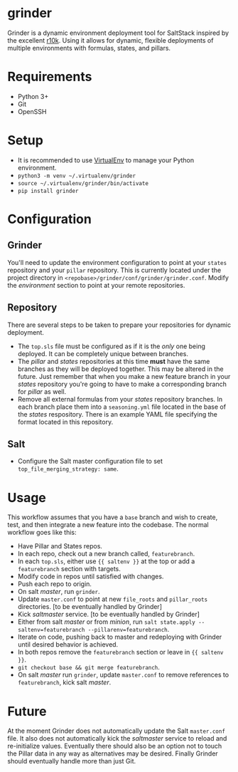 # grinder
Grinder is a dynamic environment deployment tool for SaltStack inspired by the excellent [r10k](https://github.com/puppetlabs/r10k).  Using it allows for dynamic, flexible deployments of multiple environments with formulas, states, and pillars.

# Requirements
* Python 3+
* Git
* OpenSSH

# Setup
* It is recommended to use [VirtualEnv](https://virtualenv.pypa.io/en/stable/) to manage your Python environment.
 * `python3 -m venv ~/.virtualenv/grinder`
 * `source ~/.virtualenv/grinder/bin/activate`
* `pip install grinder`

# Configuration
## Grinder
You'll need to update the environment configuration to point at your `states` repository and your `pillar` repository.  This is currently located under the project directory in `<repobase>/grinder/conf/grinder/grinder.conf`.  Modify the *environment* section to point at your remote repositories.

## Repository
There are several steps to be taken to prepare your repositories for dynamic deployment.
* The `top.sls` file must be configured as if it is the *only* one being deployed.  It can be completely unique between branches.
* The *pillar* and *states* repositories at this time __must__ have the same branches as they will be deployed together.  This may be altered in the future.  Just remember that when you make a new feature branch in your *states* repository you're going to have to make a corresponding branch for *pillar* as well.
* Remove all external formulas from your *states* repository branches.  In each branch place them into a `seasoning.yml` file located in the base of the *states* respository.  There is an example YAML file specifying the format located in this repository.

## Salt
* Configure the Salt master configuration file to set `top_file_merging_strategy: same`.

# Usage
This workflow assumes that you have a `base` branch and wish to create, test, and then integrate a new feature into the codebase.  The normal workflow goes like this:
* Have Pillar and States repos.
* In each repo, check out a new branch called, `featurebranch`.
* In each `top.sls`, either use `{{ saltenv }}` at the top or add a `featurebranch` section with targets.
* Modify code in repos until satisfied with changes.
* Push each repo to origin.
* On salt *master*, run `grinder`.
* Update `master.conf` to point at new `file_roots` and `pillar_roots` directories. [to be eventually handled by Grinder]
* Kick *saltmaster* service. [to be eventually handled by Grinder]
* Either from salt *master* or from *minion*, run `salt state.apply --saltenv=featurebranch --pillarenv=featurebranch`.
* Iterate on code, pushing back to master and redeploying with Grinder until desired behavior is achieved.
* In both repos remove the `featurebranch` section or leave in `{{ saltenv }}`.
* `git checkout base && git merge featurebranch`.
* On salt *master* run `grinder`, update `master.conf` to remove references to `featurebranch`, kick salt *master*.

# Future
At the moment Grinder does not automatically update the Salt `master.conf` file.  It also does not automatically kick the *saltmaster* service to reload and re-initialize values.  Eventually there should also be an option not to touch the Pillar data in any way as alternatives may be desired.  Finally Grinder should eventually handle more than just Git.
